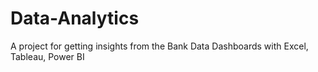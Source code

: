 # Data-Analytics
A project for getting insights from the Bank Data
Dashboards with Excel, Tableau, Power BI 

